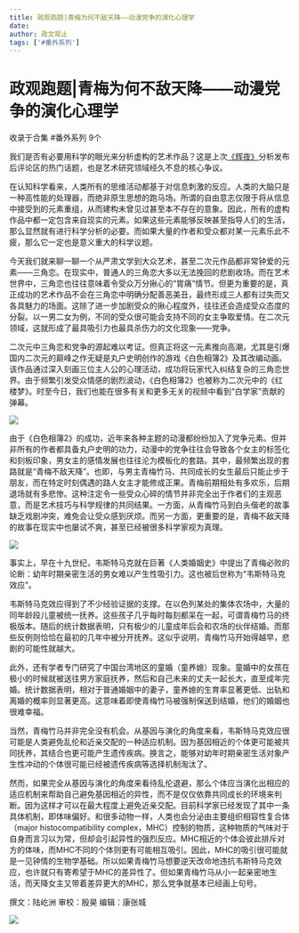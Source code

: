 ```yaml
---
title: 政观跑题|青梅为何不敌天降——动漫党争的演化心理学
date: 
author: 政文观止
tags: ['#番外系列']
---
```

# 政观跑题|青梅为何不敌天降——动漫党争的演化心理学


收录于合集 #番外系列 9个

我们是否有必要用科学的眼光来分析虚构的艺术作品？这是上次[《辉夜》](http://mp.weixin.qq.com/s?__biz=MzI5ODY0MTQ1OA==&mid=2247488431&idx=1&sn=64748bae066582d5914f161faecc0db5&chksm=eca3e2f2dbd46be407ca2d8c75a9bda7529289e785aca39515d22be5e5c9c9b428e2e493ae88&scene=21#wechat_redirect)分析发布后评论区的热门话题，也是艺术研究领域经久不息的核心争议。

  

在认知科学看来，人类所有的思维活动都基于对信息刺激的反应。人类的大脑只是一种高性能的处理器，而绝非原生思想的跑马场。所谓的自由意志仅限于将从信息中接受到的元素重组，从而建构未曾见过甚至本不存在的意象。因此，所有的虚构作品中都一定包含来自现实的元素。如果这些元素能够反映甚至指导人们的生活，那么显然就有进行科学分析的必要。而如果大量的作者和受众都对某一元素乐此不疲，那么它一定也是意义重大的科学议题。

  

今天我们就来聊一聊一个从严肃文学到大众艺术，甚至二次元作品都非常钟爱的元素——三角恋。在现实中，普通人的三角恋大多以无法挽回的悲剧收场。而在艺术世界中，三角恋也往往意味着令受众万分揪心的“胃痛”情节。但更为重要的是，真正成功的艺术作品不会在三角恋中明确分配善恶美丑，最终形成三人都有过失而又各具魅力的场面。这除了进一步加剧受众的揪心程度外，往往还会造成受众态度的分裂。以一男二女为例，不同的受众很可能会支持不同的女主争取爱情。在二次元领域，这就形成了最具吸引力也最具杀伤力的文化现象——党争。

  

二次元中三角恋和党争的源起难以考证。但真正将这一元素推向高潮，尤其是引爆国内二次元的巅峰之作无疑是丸户史明创作的游戏《白色相簿2》及其改编动画。该作品通过深入刻画三位主人公的心理活动，成功将玩家代入纠结复杂的三角恋世界。由于频繁引发受众情感的剧烈波动，《白色相簿2》也被称为二次元中的《红楼梦》。时至今日，我们也能在很多有关和更多无关的视频中看到“白学家”贡献的弹幕。

![](/images/162/2.png)

由于《白色相簿2》的成功，近年来各种主题的动漫都纷纷加入了党争元素。但并非所有的作者都具备丸户史明的功力，动漫中的党争往往会导致各个女主的标签化和刻板印象，男女主的感情发展也往往沦为模板化的套路。其中，最频繁出现的套路就是“青梅不敌天降”。也即，与男主青梅竹马、共同成长的女生最后只能止步于朋友，而在特定时刻偶遇的路人女主才能修成正果。青梅前期相处有多欢乐，后期退场就有多悲惨。这种注定令一些受众心碎的情节并非完全出于作者们的主观恶意，而是艺术技巧与科学规律的共同结果。一方面，从青梅竹马到白头偕老的故事缺乏戏剧冲突，难免会让受众感到厌烦。而另一方面，更重要的是，青梅不敌天降的故事在现实中也屡试不爽，甚至已经被很多科学家视为真理。

![](/images/162/3.png)

事实上，早在十九世纪，韦斯特马克就在巨著《人类婚姻史》中提出了青梅必败的论断：幼年时期亲密生活的男女难以产生性吸引力。这也被后世称为“韦斯特马克效应”。

  

韦斯特马克效应得到了不少经验证据的支撑。在以色列某处的集体农场中，大量的同年龄段儿童被统一抚养。这些孩子几乎每时每刻都呆在一起，可谓青梅竹马的终极版本。随后的统计数据表明，只有极少的儿童成年后会和农场的伙伴结婚。而那些反例则恰恰在最初的几年中被分开抚养。这似乎说明，青梅竹马开始得越早，悲剧的可能性就越大。

  

此外，还有学者专门研究了中国台湾地区的童婚（童养媳）现象。童婚中的女孩在极小的时候就被送往男方家庭抚养，然后和自己未来的丈夫一起长大，直至成年完婚。统计数据表明，相对于普通婚姻中的妻子，童养媳的生育率显著更低、出轨和离婚的概率则显著更高。这意味着即使青梅竹马被强制保送到结婚，他们的婚姻也很难幸福。

  

当然，青梅竹马并非完全没有机会。从基因与演化的角度来看，韦斯特马克效应很可能是人类避免乱伦和近亲交配的一种适应机制。因为基因相近的个体更可能被共同抚养，其结合也更可能产生遗传疾病。换言之，能够对幼年时期亲密生活对象产生性冲动的个体很可能已经被遗传疾病等选择机制淘汰了。

  

然而，如果完全从基因与演化的角度来看待乱伦退避，那么个体应当演化出相应的适应机制来帮助自己避免基因相近的异性，而不是仅仅依靠共同成长的环境来判断。因为这样才可以在最大程度上避免近亲交配。目前科学家已经发现了其中一条具体机制，即体味偏好。和很多动物一样，人类也会分泌由主要组织相容性复合体（major
histocompatibility
complex，MHC）控制的物质，这种物质的气味对于自身而言习以为常，但却会引起异性的强烈反应。MHC相近的个体会彼此排斥对方的体味，而MHC不同的个体则更有可能相互吸引。因此，MHC的吸引很可能就是一见钟情的生物学基础。所以如果青梅竹马想要逆天改命地违抗韦斯特马克效应，也许就只有寄希望于MHC的差异性了。但如果青梅竹马从小一起亲密地生活，而天降女主又带着差异更大的MHC，那么党争就基本已经画上句号。

  

撰文：陆屹洲 审校：殷昊 编辑：康张城

  

![](/images/162/4.jpeg)

  

